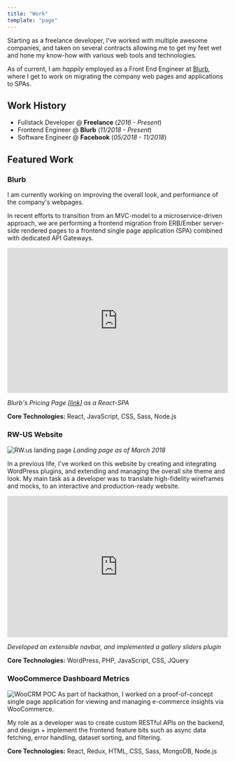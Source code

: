 ```yaml
---
title: "Work"
template: "page"
---
```


Starting as a freelance developer, I've worked with multiple awesome companies, and taken on several contracts allowing me to get my feet wet and hone my know-how with various web tools and technologies.

As of current, I am _happily_ employed as a Front End Engineer at [Blurb](https://blurb.com), where I
get to work on migrating the company web pages and applications to SPAs.

## Work History

- Fullstack Developer @ **Freelance** (_2016 - Present_)
- Frontend Engineer @ **Blurb** (_11/2018 - Present_)
- Software Engineer @ **Facebook** (_05/2018 - 11/2018_)

## Featured Work

### Blurb

I am currently working on improving the overall look, and performance of the company's webpages.

In recent efforts to transition from an MVC-model to a microservice-driven approach, we are performing a frontend migration from ERB/Ember server-side rendered pages to a frontend single page application (SPA) combined with dedicated API Gateways.

<div style="width:100%;height:0px;position:relative;padding-bottom:65.756%;"><iframe src="https://streamable.com/s/fap09/zxibuk" frameborder="0" width="100%" height="100%" allowfullscreen style="width:100%;height:100%;position:absolute;left:0px;top:0px;overflow:hidden;"></iframe></div>

_Blurb's Pricing Page [[link]](https://blurb.com/pricing) as a React-SPA_

**Core Technologies:** React, JavaScript, CSS, Sass, Node.js

### RW-US Website

![RW.us landing page](/media/work-1.png)
_Landing page as of March 2018_

In a previous life, I've worked on this website by creating and integrating WordPress plugins, and extending and managing the overall site theme and look. My main task as a developer was to translate high-fidelity wireframes and mocks, to an interactive and production-ready website.

<div style="width:100%;height:0px;position:relative;padding-bottom:64.043%;"><iframe src="https://streamable.com/s/f24ve/dczbia" frameborder="0" width="100%" height="100%" allowfullscreen style="width:100%;height:100%;position:absolute;left:0px;top:0px;overflow:hidden;"></iframe></div>

_Developed an extensible navbar, and implemented a gallery sliders plugin_

**Core Technologies:** WordPress, PHP, JavaScript, CSS, JQuery

### WooCommerce Dashboard Metrics

![WooCRM POC](/media/work-2.png)
As part of hackathon, I worked on a proof-of-concept single page application for viewing and managing e-commerce insights via WooCommerce.

My role as a developer was to create custom RESTful APIs on the backend, and design + implement the frontend feature bits such as async data fetching, error handling, dataset sorting, and filtering.

**Core Technologies:** React, Redux, HTML, CSS, Sass, MongoDB, Node.js
